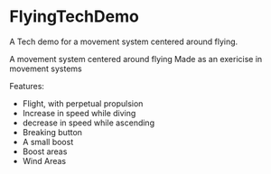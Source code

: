# FlyingTechDemo
A Tech demo for a movement system centered around flying.


A movement system centered around flying
Made as an exericise in movement systems

Features:
- Flight, with perpetual propulsion
- Increase in speed while diving
- decrease in speed while ascending
- Breaking button
- A small boost
- Boost areas
- Wind Areas
  
